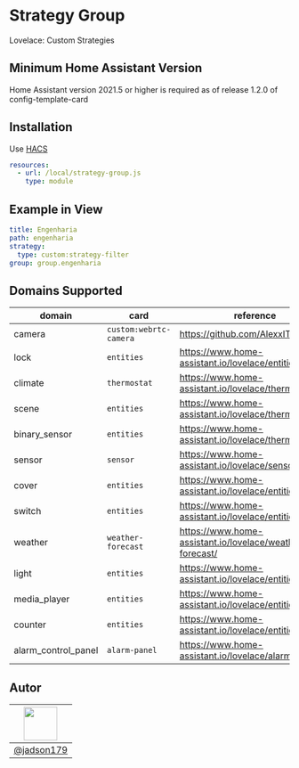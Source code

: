 # Strategy Group 

Lovelace: Custom Strategies

## Minimum Home Assistant Version

Home Assistant version 2021.5 or higher is required as of release 1.2.0 of config-template-card


## Installation

Use [HACS](https://hacs.xyz) 

```yaml
resources:
  - url: /local/strategy-group.js
    type: module
```

## Example in View

```yaml
title: Engenharia
path: engenharia
strategy:
  type: custom:strategy-filter
group: group.engenharia
```


## Domains Supported

| domain              | card                   | reference                                                |
|---------------------|------------------------|----------------------------------------------------------|
| camera              | `custom:webrtc-camera` | https://github.com/AlexxIT/WebRTC                        |
| lock                | `entities`             | https://www.home-assistant.io/lovelace/entities/         |
| climate             | `thermostat`           | https://www.home-assistant.io/lovelace/thermostat/       |
| scene               | `entities`             | https://www.home-assistant.io/lovelace/thermostat/       |
| binary_sensor       | `entities`             | https://www.home-assistant.io/lovelace/thermostat/       |
| sensor              | `sensor`               | https://www.home-assistant.io/lovelace/sensor/           |
| cover               | `entities`             | https://www.home-assistant.io/lovelace/entities/         |
| switch              | `entities`             | https://www.home-assistant.io/lovelace/entities/         |
| weather             | `weather-forecast`     | https://www.home-assistant.io/lovelace/weather-forecast/ |
| light               | `entities`             | https://www.home-assistant.io/lovelace/entities/         |
| media_player        | `entities`             | https://www.home-assistant.io/lovelace/entities/         |
| counter             | `entities`             | https://www.home-assistant.io/lovelace/entities/         |
| alarm_control_panel | `alarm-panel`          | https://www.home-assistant.io/lovelace/alarm-panel/      |

## Autor

|<img src="https://avatars3.githubusercontent.com/u/42282908?s=60&v=4" width="60">|
|:-:|
|[@jadson179](https://github.com/jadson179)|